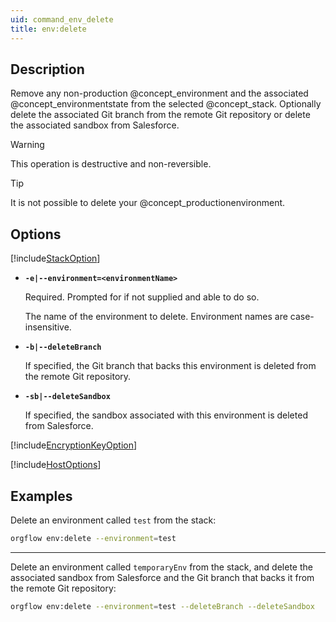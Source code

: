 ```yaml
---
uid: command_env_delete
title: env:delete
---
```


## Description

Remove any non-production @concept_environment and the associated @concept_environmentstate from the selected @concept_stack. Optionally delete the associated Git branch from the remote Git repository or delete the associated sandbox from Salesforce.

>[!WARNING]
>This operation is destructive and non-reversible.

>[!TIP]
>It is not possible to delete your @concept_productionenvironment.

## Options

[!include[StackOption](partials/stack-option.md)]

- **`-e|--environment=<environmentName>`**

  Required. Prompted for if not supplied and able to do so.

  The name of the environment to delete. Environment names are case-insensitive.

- **`-b|--deleteBranch`**

  If specified, the Git branch that backs this environment is deleted from the remote Git repository.

- **`-sb|--deleteSandbox`**

  If specified, the sandbox associated with this environment is deleted from Salesforce.

[!include[EncryptionKeyOption](partials/encryption-key-option.md)]

[!include[HostOptions](partials/host-options.md)]

## Examples

Delete an environment called `test` from the stack:

```bash
orgflow env:delete --environment=test
```

***

Delete an environment called `temporaryEnv` from the stack, and delete the associated sandbox from Salesforce and the Git branch that backs it from the remote Git repository:

```bash
orgflow env:delete --environment=test --deleteBranch --deleteSandbox
```
